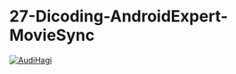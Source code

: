 # 27-Dicoding-AndroidExpert-MovieSync

[![AudiHagi](https://circleci.com/gh/arifaizin/MySimpleCleanArchitecture.svg?style=shield)](https://circleci.com/gh/AudiHagi/27-Dicoding-AndroidExpert-MovieSync)
